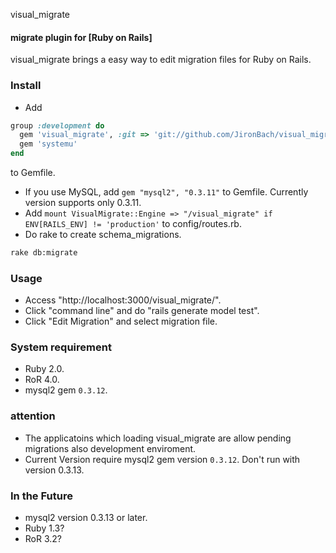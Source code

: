 visual_migrate
#### migrate plugin for [Ruby on Rails]
visual_migrate brings a easy way to edit migration files for Ruby on Rails.

### Install
* Add
```ruby
group :development do
  gem 'visual_migrate', :git => 'git://github.com/JironBach/visual_migrate.git'
  gem 'systemu'
end
```
  to Gemfile.
* If you use MySQL, add `gem "mysql2", "0.3.11"` to Gemfile. Currently version supports only 0.3.11. 
* Add `mount VisualMigrate::Engine => "/visual_migrate" if ENV[RAILS_ENV] != 'production'` to config/routes.rb.
* Do rake to create schema_migrations.
```bash
rake db:migrate
```

### Usage
* Access "http://localhost:3000/visual_migrate/".
* Click "command line" and do "rails generate model test".
* Click "Edit Migration" and select migration file.

### System requirement
* Ruby 2.0.
* RoR 4.0.
* mysql2 gem `0.3.12`.

### attention
* The applicatoins which loading visual_migrate are allow pending migrations also development enviroment.
* Current Version require mysql2 gem version `0.3.12`. Don't run with version 0.3.13.

### In the Future
* mysql2 version 0.3.13 or later.
* Ruby 1.3?
* RoR 3.2?

